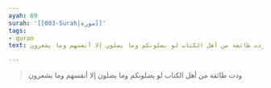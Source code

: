 ```yaml
---
ayah: 69
surah: '[[003-Surah|سورة]]'
tags:
- quran
text: ودت طائفة من أهل الكتاب لو يضلونكم وما يضلون إلا أنفسهم وما يشعرون

---
```

> ودت طائفة من أهل الكتاب لو يضلونكم وما يضلون إلا أنفسهم وما يشعرون
